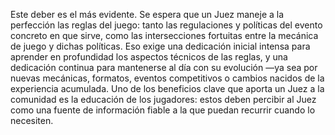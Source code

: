 Este deber es el más evidente. Se espera que un Juez maneje a la perfección las reglas del juego: tanto las regulaciones y políticas del evento concreto en que sirve, como las intersecciones fortuitas entre la mecánica de juego y dichas políticas. Eso exige una dedicación inicial intensa para aprender en profundidad los aspectos técnicos de las reglas, y una dedicación continua para mantenerse al día con su evolución —ya sea por nuevas mecánicas, formatos, eventos competitivos o cambios nacidos de la experiencia acumulada. Uno de los beneficios clave que aporta un Juez a la comunidad es la educación de los jugadores: estos deben percibir al Juez como una fuente de información fiable a la que puedan recurrir cuando lo necesiten.  